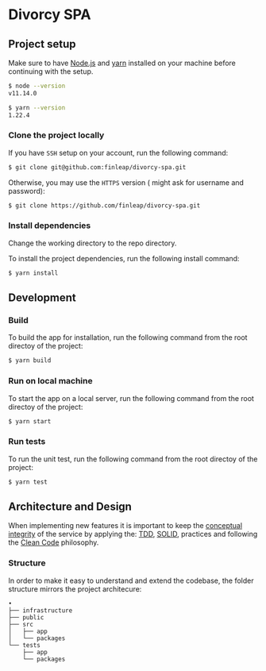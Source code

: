 # Divorcy SPA

## Project setup

Make sure to have [Node.js](https://nodejs.org) and [yarn](https://yarnpkg.com) installed on your machine before continuing with the setup.

```bash
$ node --version
v11.14.0

$ yarn --version
1.22.4
```

### Clone the project locally

If you have `SSH` setup on your account, run the following command:

```bash
$ git clone git@github.com:finleap/divorcy-spa.git
```

Otherwise, you may use the `HTTPS` version ( might ask for username and password):

```bash
$ git clone https://github.com/finleap/divorcy-spa.git
```

### Install dependencies

Change the working directory to the repo directory.

To install the project dependencies, run the following install command:

```bash
$ yarn install
```

## Development

### Build

To build the app for installation, run the following command from the root directoy of the project:

```bash
$ yarn build
```

### Run on local machine

To start the app on a local server, run the following command from the root directoy of the project:

```bash
$ yarn start
```

### Run tests

To run the unit test, run the following command from the root directoy of the project:

```bash
$ yarn test
```

## Architecture and Design

When implementing new features it is important to keep the [conceptual integrity](https://architecture.typepad.com/architecture_blog/2011/10/the-importance-of-conceptual-integrity.html) of the service by applying the: [TDD](https://en.wikipedia.org/wiki/Test-driven_development), [SOLID](https://en.wikipedia.org/wiki/SOLID), practices and following the [Clean Code](https://gist.github.com/wojteklu/73c6914cc446146b8b533c0988cf8d29) philosophy.

### Structure

In order to make it easy to understand and extend the codebase, the folder structure mirrors the project architecure:

```
•
├── infrastructure
├── public
├── src
│   ├── app
│   └── packages
└── tests
    ├── app
    └── packages
```
